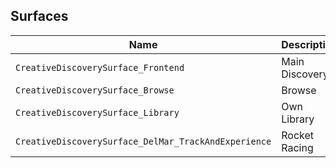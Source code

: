 ## Surfaces

| Name                                                 | Description    |
| ---------------------------------------------------- | -------------- |
| `CreativeDiscoverySurface_Frontend`                  | Main Discovery |
| `CreativeDiscoverySurface_Browse`                    | Browse         |
| `CreativeDiscoverySurface_Library`                   | Own Library    |
| `CreativeDiscoverySurface_DelMar_TrackAndExperience` | Rocket Racing  |

